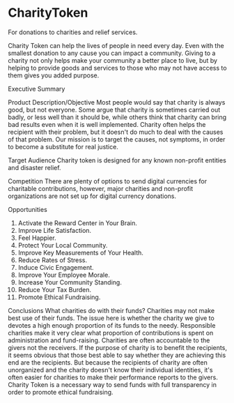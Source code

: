 # CharityToken
For donations to charities and relief services.

Charity Token can help the lives of people in need every day. Even with the smallest donation to any cause you can impact a community. Giving to a charity not only helps make your community a better place to live, but by helping to provide goods and services to those who may not have access to them gives you added purpose.

Executive Summary

Product Description/Objective
Most people would say that charity is always good, but not everyone. Some argue that charity is sometimes carried out badly, or less well than it should be, while others think that charity can bring bad results even when it is well implemented. Charity often helps the recipient with their problem, but it doesn't do much to deal with the causes of that problem. Our mission is to target the causes, not symptoms, in order to become a substitute for real justice.



Target Audience
Charity token is designed for any known non-profit entities and disaster relief.



Competition
There are plenty of options to send digital currencies for charitable contributions, however, major charities and non-profit organizations are not set up for digital currency donations.



Opportunities
1. Activate the Reward Center in Your Brain.
2. Improve Life Satisfaction.
3. Feel Happier.
4. Protect Your Local Community.
5. Improve Key Measurements of Your Health.
6. Reduce Rates of Stress.
7. Induce Civic Engagement.
8. Improve Your Employee Morale.
9. Increase Your Community Standing.
10. Reduce Your Tax Burden.
11. Promote Ethical Fundraising.



Conclusions
What charities do with their funds? Charities may not make best use of their funds. The issue here is whether the charity we give to devotes a high enough proportion of its funds to the needy. Responsible charities make it very clear what proportion of contributions is spent on administration and fund-raising. Charities are often accountable to the givers not the receivers. If the purpose of charity is to benefit the recipients, it seems obvious that those best able to say whether they are achieving this end are the recipients. But because the recipients of charity are often unorganized and the charity doesn't know their individual identities, it's often easier for charities to make their performance reports to the givers. Charity Token is a necessary way to send funds with full transparency in order to promote ethical fundraising.
